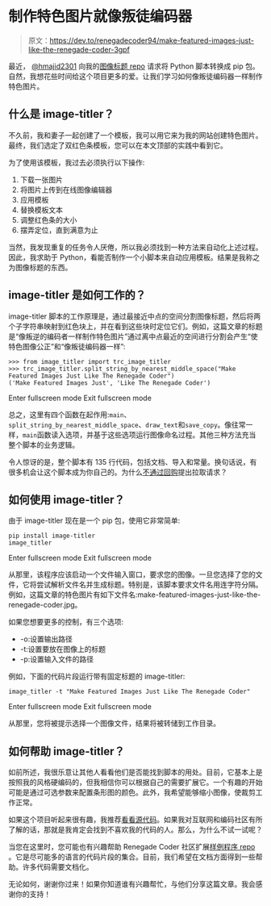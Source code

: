 # 制作特色图片就像叛徒编码器

> 原文：<https://dev.to/renegadecoder94/make-featured-images-just-like-the-renegade-coder-3gpf>

最近， [@hmajid2301](https://dev.to/hmajid2301) 向我的[图像标题 repo](https://github.com/TheRenegadeCoder/image-titler) 请求将 Python 脚本转换成 pip 包。自然，我想花些时间给这个项目更多的爱。让我们学习如何像叛徒编码器一样制作特色图片。

## 什么是 image-titler？

不久前，我和妻子一起创建了一个模板，我可以用它来为我的网站创建特色图片。最终，我们选定了双红色条模板，您可以在本文顶部的实践中看到它。

为了使用该模板，我过去必须执行以下操作:

1.  下载一张图片
2.  将图片上传到在线图像编辑器
3.  应用模板
4.  替换模板文本
5.  调整红色条的大小
6.  摆弄定位，直到满意为止

当然，我发现重复的任务令人厌倦，所以我必须找到一种方法来自动化上述过程。因此，我求助于 Python，看能否制作一个小脚本来自动应用模板。结果是我称之为图像标题的东西。

## image-titler 是如何工作的？

image-titler 脚本的工作原理是，通过最接近中点的空间分割图像标题，然后将两个子字符串映射到红色块上，并在看到这些块时定位它们。例如，这篇文章的标题是“像叛逆的编码者一样制作特色图片”通过离中点最近的空间进行分割会产生“使特色图像公正”和“像叛徒编码器一样”:

```
>>> from image_titler import trc_image_titler
>>> trc_image_titler.split_string_by_nearest_middle_space("Make Featured Images Just Like The Renegade Coder")
('Make Featured Images Just', 'Like The Renegade Coder') 
```

Enter fullscreen mode Exit fullscreen mode

总之，这里有四个函数在起作用:`main`、`split_string_by_nearest_middle_space`、`draw_text`和`save_copy`。像往常一样，`main`函数读入选项，并基于这些选项运行图像命名过程。其他三种方法充当整个脚本的业务逻辑。

令人惊讶的是，整个脚本有 135 行代码，包括文档、导入和常量。换句话说，有很多机会让这个脚本成为你自己的。为什么[不通过回购](https://github.com/TheRenegadeCoder/image-titler)提出拉取请求？

## 如何使用 image-titler？

由于 image-titler 现在是一个 pip 包，使用它非常简单:

```
pip install image-titler
image_titler 
```

Enter fullscreen mode Exit fullscreen mode

从那里，该程序应该启动一个文件输入窗口，要求您的图像。一旦您选择了您的文件，它将尝试解析文件名并生成标题。特别是，该脚本要求文件名用连字符分隔。例如，这篇文章的特色图片有如下文件名:make-featured-images-just-like-the-renegade-coder.jpg。

如果您想要更多的控制，有三个选项:

*   -o:设置输出路径
*   -t:设置要放在图像上的标题
*   -p:设置输入文件的路径

例如，下面的代码片段运行带有固定标题的 image-titler:

```
image_titler -t "Make Featured Images Just Like The Renegade Coder" 
```

Enter fullscreen mode Exit fullscreen mode

从那里，您将被提示选择一个图像文件，结果将被转储到工作目录。

## 如何帮助 image-titler？

如前所述，我很乐意让其他人看看他们是否能找到脚本的用处。目前，它基本上是按照我的风格硬编码的，但我相信你可以根据自己的需要扩展它。一个有趣的开始可能是通过可选参数来配置条形图的颜色。此外，我希望能够缩小图像，使裁剪工作正常。

如果这个项目听起来很有趣，我推荐[看看源代码](https://github.com/TheRenegadeCoder/image-titler/blob/master/image_titler/trc_image_titler.py)。如果我对互联网和编码社区有所了解的话，那就是我肯定会找到不喜欢我的代码的人。那么，为什么不试一试呢？

当您在这里时，您可能也有兴趣帮助 Renegade Coder 社区扩展[样例程序 repo](https://github.com/TheRenegadeCoder/sample-programs) 。它是尽可能多的语言的代码片段的集合。目前，我们希望在文档方面得到一些帮助。许多代码需要文档化。

无论如何，谢谢你过来！如果你知道谁有兴趣帮忙，与他们分享这篇文章。我会感谢你的支持！